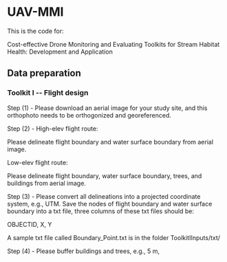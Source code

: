 # UAV-MMI
This is the code for:

Cost-effective Drone Monitoring and Evaluating Toolkits for Stream Habitat Health: Development and Application


## Data preparation

### Toolkit I -- Flight design

Step (1) - Please download an aerial image for your study site, and this orthophoto needs to be orthogonized and georeferenced.

Step (2) - High-elev flight route:

Please delineate flight boundary and water surface boundary from aerial image.

Low-elev flight route:

Please delineate flight boundary, water surface boundary, trees, and buildings from aerial image. 

Step (3) - Please convert all delineations into a projected coordinate system, e.g., UTM. Save the nodes of flight boundary and water surface boundary into a txt file, three columns of these txt files should be:

OBJECTID, X,  Y

A sample txt file called Boundary_Point.txt is in the folder ToolkitIInputs/txt/

Step (4) - Please buffer buildings and trees, e.g., 5 m, 
